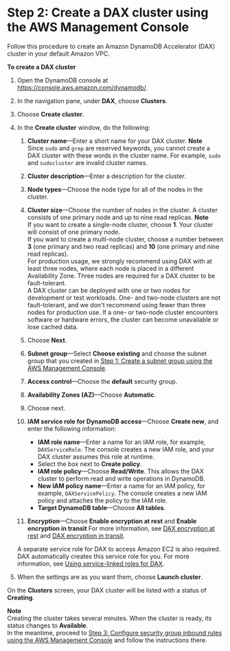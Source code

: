 # Step 2: Create a DAX cluster using the AWS Management Console<a name="DAX.create-cluster.console.create-cluster"></a>

Follow this procedure to create an Amazon DynamoDB Accelerator \(DAX\) cluster in your default Amazon VPC\.

**To create a DAX cluster**

1. Open the DynamoDB console at [https://console\.aws\.amazon\.com/dynamodb/](https://console.aws.amazon.com/dynamodb/)\.

1. In the navigation pane, under **DAX**, choose **Clusters**\.

1. Choose **Create cluster**\.

1. In the **Create cluster** window, do the following:

   1. **Cluster name**—Enter a short name for your DAX cluster\.
**Note**  
Since `sudo` and `grep` are reserved keywords, you cannot create a DAX cluster with these words in the cluster name\. For example, `sudo` and `sudocluster` are invalid cluster names\.

   1. **Cluster description**—Enter a description for the cluster\.

   1. **Node types**—Choose the node type for all of the nodes in the cluster\.

   1. **Cluster size**—Choose the number of nodes in the cluster\. A cluster consists of one primary node and up to nine read replicas\.
**Note**  
If you want to create a single\-node cluster, choose **1**\. Your cluster will consist of one primary node\.  
If you want to create a multi\-node cluster, choose a number between **3** \(one primary and two read replicas\) and **10** \(one primary and nine read replicas\)\.  
For production usage, we strongly recommend using DAX with at least three nodes, where each node is placed in a different Availability Zone\. Three nodes are required for a DAX cluster to be fault\-tolerant\.  
A DAX cluster can be deployed with one or two nodes for development or test workloads\. One\- and two\-node clusters are not fault\-tolerant, and we don't recommend using fewer than three nodes for production use\. If a one\- or two\-node cluster encounters software or hardware errors, the cluster can become unavailable or lose cached data\.

   1. Choose **Next**\.

   1. **Subnet group**—Select **Choose existing** and choose the subnet group that you created in [Step 1: Create a subnet group using the AWS Management Console](DAX.create-cluster.console.create-subnet-group.md)\.

   1. **Access control**—Choose the **default** security group\.

   1. **Availability Zones \(AZ\)**—Choose **Automatic**\.

   1. Choose next\.

   1. **IAM service role for DynamoDB access**—Choose **Create new**, and enter the following information:
      + **IAM role name**—Enter a name for an IAM role, for example, `DAXServiceRole`\. The console creates a new IAM role, and your DAX cluster assumes this role at runtime\.
      + Select the box next to **Create policy**\.
      + **IAM role policy**—Choose **Read/Write**\. This allows the DAX cluster to perform read and write operations in DynamoDB\.
      + **New IAM policy name**—Enter a name for an IAM policy, for example, `DAXServicePolicy`\. The console creates a new IAM policy and attaches the policy to the IAM role\.
      + **Target DynamoDB table**—Choose **All tables**\.

   1. **Encryption**—Choose **Enable encryption at rest** and **Enable encryption in transit** For more information, see [DAX encryption at rest](DAXEncryptionAtRest.md) and [DAX encryption in transit](DAXEncryptionInTransit.md)\.

   A separate service role for DAX to access Amazon EC2 is also required\. DAX automatically creates this service role for you\. For more information, see [Using service\-linked roles for DAX](https://docs.aws.amazon.com/amazondynamodb/latest/developerguide/using-service-linked-roles.html)\.

1. When the settings are as you want them, choose **Launch cluster**\.

On the **Clusters** screen, your DAX cluster will be listed with a status of **Creating**\.

**Note**  
Creating the cluster takes several minutes\. When the cluster is ready, its status changes to **Available**\.   
 In the meantime, proceed to [Step 3: Configure security group inbound rules using the AWS Management Console](DAX.create-cluster.console.configure-inbound-rules.md) and follow the instructions there\.